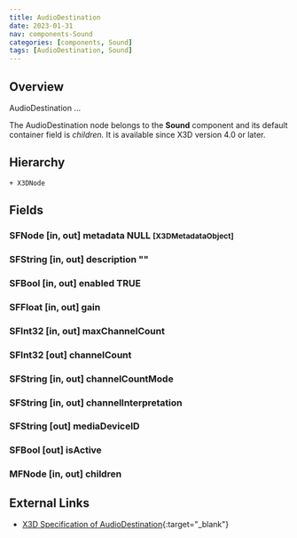 ```yaml
---
title: AudioDestination
date: 2023-01-31
nav: components-Sound
categories: [components, Sound]
tags: [AudioDestination, Sound]
---
```

<style>
.post h3 {
   word-spacing: 0.2em;
}
</style>

## Overview

AudioDestination ...

The AudioDestination node belongs to the **Sound** component and its default container field is *children.* It is available since X3D version 4.0 or later.

## Hierarchy

```
+ X3DNode
```

## Fields

### SFNode [in, out] **metadata** NULL <small>[X3DMetadataObject]</small>

### SFString [in, out] **description** ""

### SFBool [in, out] **enabled** TRUE

### SFFloat [in, out] **gain** <small></small>

### SFInt32 [in, out] **maxChannelCount** <small></small>

### SFInt32 [out] **channelCount** <small></small>

### SFString [in, out] **channelCountMode** <small></small>

### SFString [in, out] **channelInterpretation** <small></small>

### SFString [out] **mediaDeviceID** <small></small>

### SFBool [out] **isActive**

### MFNode [in, out] **children** <small></small>

## External Links

- [X3D Specification of AudioDestination](https://www.web3d.org/documents/specifications/19775-1/V4.0/Part01/components/sound.html#AudioDestination){:target="_blank"}
